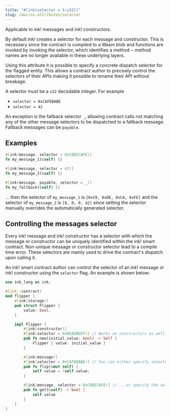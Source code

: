 ```yaml
---
title: "#[ink(selector = S:u32)]"
slug: /macros-attributes/selector
---
```


Applicable to ink! messages and ink! constructors.

By default ink! creates a selector for each message and constructor.
This is necessary since the contract is compiled to a Wasm blob and functions are invoked by invoking the
selector, which identifies a method ‒ method names are no longer available in these underlying layers.

Using this attribute it is possible to specify a concrete dispatch selector for the flagged entity. This allows a contract author to precisely control the selectors of their APIs making it possible to rename their API without breakage.

A selector must be a `u32` decodable integer. For example

- `selector = 0xCAFEBABE`
- `selector = 42`

An exception is the fallback selector `_`, allowing contract calls not matching any of the other message selectors to be dispatched to a fallback message. Fallback messages can be `payable`.

## Examples

```rust
#[ink(message, selector = 0xC0DECAFE)]
fn my_message_1(&self) {}

#[ink(message, selector = 42)]
fn my_message_2(&self) {}

#[ink(message, payable, selector = _)]
fn my_fallback(&self) {}
```
… then the selector of `my_message_1` is `[0xC0, 0xDE, 0xCA, 0xFE]` and the selector of `my_message_2` is `[0, 0, 0, 42]`
since setting the selector manually overrides the automatically generated selector.

## Controlling the messages selector

Every ink! message and ink! constructor has a selector with which the
message or constructor can be uniquely identified within the ink! smart contract.
Non-unique message or constructor selector lead to a compile time error.
These selectors are mainly used to drive the contract's dispatch upon calling it.

An ink! smart contract author can control the selector of an ink! message or ink!
constructor using the `selector` flag. An example is shown below:

```rust
use ink_lang as ink;

#[ink::contract]
mod flipper {
    #[ink(storage)]
    pub struct Flipper {
        value: bool,
    }

    impl Flipper {
        #[ink(constructor)]
        #[ink(selector = 0xDEADBEEF)] // Works on constructors as well.
        pub fn new(initial_value: bool) -> Self {
            Flipper { value: initial_value }
        }

        #[ink(message)]
        #[ink(selector = 0xCAFEBABE)] // You can either specify selector out-of-line.
        pub fn flip(&mut self) {
            self.value = !self.value;
        }

        #[ink(message, selector = 0xC0DECAFE)] // ...or specify the selector inline.
        pub fn get(&self) -> bool {
            self.value
        }
    }
}
```
